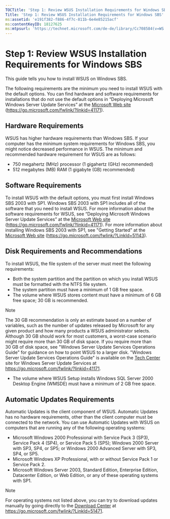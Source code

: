 ```yaml
---
TOCTitle: 'Step 1: Review WSUS Installation Requirements for Windows SBS'
Title: 'Step 1: Review WSUS Installation Requirements for Windows SBS'
ms:assetid: 'e191f382-f886-4f7c-811b-6e4e85215acf'
ms:contentKeyID: 18127625
ms:mtpsurl: 'https://technet.microsoft.com/de-de/library/Cc708584(v=WS.10)'
---
```


Step 1: Review WSUS Installation Requirements for Windows SBS
=============================================================

This guide tells you how to install WSUS on Windows SBS.

The following requirements are the minimum you need to install WSUS with the default options. You can find hardware and software requirements for installations that do not use the default options in “Deploying Microsoft Windows Server Update Services” at the [Microsoft Web site](https://go.microsoft.com/fwlink/?linkid=41171) (https://go.microsoft.com/fwlink/?linkid=41171).

Hardware Requirements
---------------------

WSUS has higher hardware requirements than Windows SBS. If your computer has the minimum system requirements for Windows SBS, you might notice decreased performance in WSUS. The minimum and recommended hardware requirement for WSUS are as follows:

-   750 megahertz (MHz) processor (1 gigahertz (GHz) recommended)
-   512 megabytes (MB) RAM (1 gigabyte (GB) recommended)

Software Requirements
---------------------

To install WSUS with the default options, you must first install Windows SBS 2003 with SP1. Windows SBS 2003 with SP1 includes all of the software that you need to install WSUS. For more information about the software requirements for WSUS, see “Deploying Microsoft Windows Server Update Services” at the [Microsoft Web site](https://go.microsoft.com/fwlink/?linkid=41171) (https://go.microsoft.com/fwlink/?linkid=41171). For more information about installing Windows SBS 2003 with SP1, see "Getting Started" at the [Microsoft Web site](https://go.microsoft.com/fwlink/?linkid=51143) (https://go.microsoft.com/fwlink/?LinkId=51143).

Disk Requirements and Recommendations
-------------------------------------

To install WSUS, the file system of the server must meet the following requirements:

-   Both the system partition and the partition on which you install WSUS must be formatted with the NTFS file system.
-   The system partition must have a minimum of 1 GB free space.
-   The volume where WSUS stores content must have a minimum of 6 GB free space; 30 GB is recommended.


> [!NOTE]  
> The 30 GB recommendation is only an estimate based on a number of variables, such as the number of updates released by Microsoft for any given product and how many products a WSUS administrator selects. Although 30 GB should work for most customers, a worst-case scenario might require more than 30 GB of disk space. If you require more than 30 GB of disk space, see "Windows Server Update Services Operations Guide" for guidance on how to point WSUS to a larger disk. "Windows Server Update Services Operations Guide" is available on the [Tech Center](https://go.microsoft.com/fwlink/?linkid=41171) site for Windows Server Update Services at https://go.microsoft.com/fwlink/?linkid=41171.


-   The volume where WSUS Setup installs Windows SQL Server 2000 Desktop Engine (WMSDE) must have a minimum of 2 GB free space.

Automatic Updates Requirements
------------------------------

Automatic Updates is the client component of WSUS. Automatic Updates has no hardware requirements, other than the client computer must be connected to the network. You can use Automatic Updates with WSUS on computers that are running any of the following operating systems:

-   Microsoft Windows 2000 Professional with Service Pack 3 (SP3), Service Pack 4 (SP4), or Service Pack 5 (SP5); Windows 2000 Server with SP3, SP4, or SP5; or Windows 2000 Advanced Server with SP3, SP4, or SP5.
-   Microsoft Windows XP Professional, with or without Service Pack 1 or Service Pack 2.
-   Microsoft Windows Server 2003, Standard Edition, Enterprise Edition, Datacenter Edition, or Web Edition, or any of these operating systems with SP1.


> [!NOTE]  
> For operating systems not listed above, you can try to download updates manually by going directly to the [Download Center](https://go.microsoft.com/fwlink/?linkid=51471) at https://go.microsoft.com/fwlink/?LinkId=51471.
